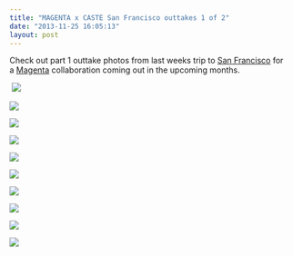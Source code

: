 ```yaml
---
title: "MAGENTA x CASTE San Francisco outtakes 1 of 2"
date: "2013-11-25 16:05:13"
layout: post
---
```


<div>Check out part 1 outtake photos from last weeks trip to <a href="http://www.youtube.com/watch?v=M5l_qwnxOjc">San Francisco</a> for a <a href="http://www.magentaskateboards.com/">Magenta</a> collaboration coming out in the upcoming months.</div>
<p><span> </span><img src="http://media.tumblr.com/3c61a83e66a4b0383147ad4eaff8b8b5/tumblr_inline_mwttnqf9QF1rf4blg.jpg"/></p>
<p><img src="http://media.tumblr.com/0d914bf4f3774afe6c7db695d61fe4ad/tumblr_inline_mwttnv9FgT1rf4blg.jpg"/></p>
<p><img src="http://media.tumblr.com/080b613a953bf7b6f7a28aacf85b7d6a/tumblr_inline_mwtto0NMUO1rf4blg.jpg"/></p>
<p><img src="http://media.tumblr.com/d75b77ba0de94227e422caac56971a45/tumblr_inline_mwtto5ZkQ31rf4blg.jpg"/></p>
<p><img src="http://media.tumblr.com/8018cb0ae17efeca9abd4023ba8ffaf0/tumblr_inline_mwttobx4xq1rf4blg.jpg"/></p>
<p><img src="http://media.tumblr.com/1d7f89bd630151b6af3d638f4175d32e/tumblr_inline_mwttookVPv1rf4blg.jpg"/></p>
<p><img src="http://media.tumblr.com/ae359af7528a796e2aade89dab1fa475/tumblr_inline_mwttowUCpC1rf4blg.jpg"/></p>
<p><img src="http://media.tumblr.com/b1bcd8868d30db7441c4db9eec53509a/tumblr_inline_mwttp0BFc11rf4blg.jpg"/></p>
<p><img src="http://media.tumblr.com/5bb3f70578bd1f154381978302477983/tumblr_inline_mwttp4sbGW1rf4blg.jpg"/></p>
<p><img src="http://media.tumblr.com/c7d69ae5f1de0af11dced0a00b593476/tumblr_inline_mwttp9IG1i1rf4blg.jpg"/></p>
